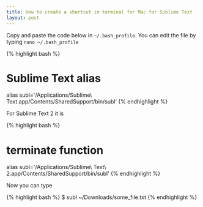 ```yaml
---
title: How to create a shortcut in terminal for Mac for Sublime Text
layout: post
---
```


Copy and paste the code below in `~/.bash_profile`. You can edit the file by typing `nano ~/.bash_profile`

{% highlight bash %}
# Sublime Text alias
alias subl='/Applications/Sublime\ Text.app/Contents/SharedSupport/bin/subl'
{% endhighlight %}

For Sublime Text 2 it is

{% highlight bash %}
# terminate function
alias subl='/Applications/Sublime\ Text\ 2.app/Contents/SharedSupport/bin/subl'
{% endhighlight %}

Now you can type

{% highlight bash %}
$ subl ~/Downloads/some_file.txt
{% endhighlight %}
